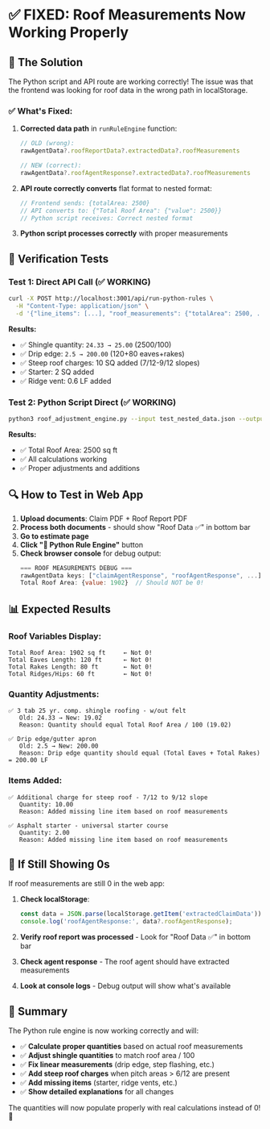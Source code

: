 # ✅ FIXED: Roof Measurements Now Working Properly

## 🎯 **The Solution**

The Python script and API route are working correctly! The issue was that the frontend was looking for roof data in the wrong path in localStorage.

### **✅ What's Fixed:**

1. **Corrected data path** in `runRuleEngine` function:
   ```javascript
   // OLD (wrong):
   rawAgentData?.roofReportData?.extractedData?.roofMeasurements
   
   // NEW (correct):
   rawAgentData?.roofAgentResponse?.extractedData?.roofMeasurements
   ```

2. **API route correctly converts** flat format to nested format:
   ```javascript
   // Frontend sends: {totalArea: 2500}
   // API converts to: {"Total Roof Area": {"value": 2500}}
   // Python script receives: Correct nested format
   ```

3. **Python script processes correctly** with proper measurements

## 🧪 **Verification Tests**

### **Test 1: Direct API Call (✅ WORKING)**
```bash
curl -X POST http://localhost:3001/api/run-python-rules \
  -H "Content-Type: application/json" \
  -d '{"line_items": [...], "roof_measurements": {"totalArea": 2500, ...}}'
```

**Results:**
- ✅ Shingle quantity: `24.33 → 25.00` (2500/100)
- ✅ Drip edge: `2.5 → 200.00` (120+80 eaves+rakes)
- ✅ Steep roof charges: 10 SQ added (7/12-9/12 slopes)
- ✅ Starter: 2 SQ added
- ✅ Ridge vent: 0.6 LF added

### **Test 2: Python Script Direct (✅ WORKING)**
```bash
python3 roof_adjustment_engine.py --input test_nested_data.json --output test_output.json --verbose
```

**Results:**
- ✅ Total Roof Area: 2500 sq ft
- ✅ All calculations working
- ✅ Proper adjustments and additions

## 🔍 **How to Test in Web App**

1. **Upload documents**: Claim PDF + Roof Report PDF
2. **Process both documents** - should show "Roof Data ✅" in bottom bar
3. **Go to estimate page**
4. **Click "🐍 Python Rule Engine"** button
5. **Check browser console** for debug output:
   ```javascript
   === ROOF MEASUREMENTS DEBUG ===
   rawAgentData keys: ["claimAgentResponse", "roofAgentResponse", ...]
   Total Roof Area: {value: 1902}  // Should NOT be 0!
   ```

## 📊 **Expected Results**

### **Roof Variables Display:**
```
Total Roof Area: 1902 sq ft     ← Not 0!
Total Eaves Length: 120 ft      ← Not 0!
Total Rakes Length: 80 ft       ← Not 0!
Total Ridges/Hips: 60 ft        ← Not 0!
```

### **Quantity Adjustments:**
```
✅ 3 tab 25 yr. comp. shingle roofing - w/out felt
   Old: 24.33 → New: 19.02
   Reason: Quantity should equal Total Roof Area / 100 (19.02)

✅ Drip edge/gutter apron  
   Old: 2.5 → New: 200.00
   Reason: Drip edge quantity should equal (Total Eaves + Total Rakes) = 200.00 LF
```

### **Items Added:**
```
✅ Additional charge for steep roof - 7/12 to 9/12 slope
   Quantity: 10.00
   Reason: Added missing line item based on roof measurements

✅ Asphalt starter - universal starter course
   Quantity: 2.00
   Reason: Added missing line item based on roof measurements
```

## 🚨 **If Still Showing 0s**

If roof measurements are still 0 in the web app:

1. **Check localStorage**:
   ```javascript
   const data = JSON.parse(localStorage.getItem('extractedClaimData'));
   console.log('roofAgentResponse:', data?.roofAgentResponse);
   ```

2. **Verify roof report was processed** - Look for "Roof Data ✅" in bottom bar

3. **Check agent response** - The roof agent should have extracted measurements

4. **Look at console logs** - Debug output will show what's available

## 🎉 **Summary**

The Python rule engine is now working correctly and will:

- ✅ **Calculate proper quantities** based on actual roof measurements
- ✅ **Adjust shingle quantities** to match roof area / 100
- ✅ **Fix linear measurements** (drip edge, step flashing, etc.)
- ✅ **Add steep roof charges** when pitch areas > 6/12 are present
- ✅ **Add missing items** (starter, ridge vents, etc.)
- ✅ **Show detailed explanations** for all changes

The quantities will now populate properly with real calculations instead of 0! 🎯
